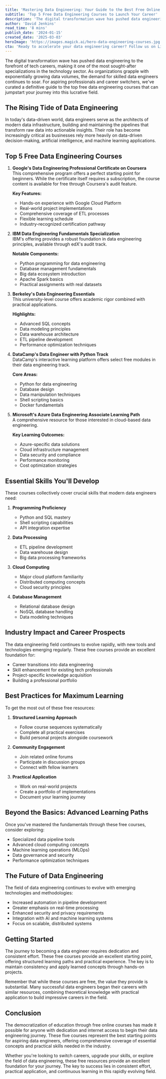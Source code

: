 ```yaml
---
title: 'Mastering Data Engineering: Your Guide to the Best Free Online Courses in 2024'
subtitle: 'Top 5 Free Data Engineering Courses to Launch Your Career'
description: 'The digital transformation wave has pushed data engineering to the forefront of tech careers, making it one of the most sought-after specializations in the technology sector. As organizations grapple with exponentially growing data volumes, the demand for skilled data engineers continues to soar. For aspiring professionals and career switchers, we\'ve curated a definitive guide to the top free data engineering courses that can jumpstart your journey into this lucrative field.'
author: 'David Jenkins'
read_time: '8 mins'
publish_date: '2024-01-15'
created_date: '2025-03-03'
heroImage: 'https://images.magick.ai/hero-data-engineering-courses.jpg'
cta: 'Ready to accelerate your data engineering career? Follow us on LinkedIn for daily insights, course updates, and exclusive tips from industry experts who\'ve mastered the art of data engineering.'
---
```


The digital transformation wave has pushed data engineering to the forefront of tech careers, making it one of the most sought-after specializations in the technology sector. As organizations grapple with exponentially growing data volumes, the demand for skilled data engineers continues to soar. For aspiring professionals and career switchers, we've curated a definitive guide to the top free data engineering courses that can jumpstart your journey into this lucrative field.

## The Rising Tide of Data Engineering

In today's data-driven world, data engineers serve as the architects of modern data infrastructure, building and maintaining the pipelines that transform raw data into actionable insights. Their role has become increasingly critical as businesses rely more heavily on data-driven decision-making, artificial intelligence, and machine learning applications.

## Top 5 Free Data Engineering Courses

1. **Google's Data Engineering Professional Certificate on Coursera**  
   This comprehensive program offers a perfect starting point for beginners. While the certificate itself requires a subscription, the course content is available for free through Coursera's audit feature.

   **Key Features:**
   - Hands-on experience with Google Cloud Platform
   - Real-world project implementations
   - Comprehensive coverage of ETL processes
   - Flexible learning schedule
   - Industry-recognized certification pathway

2. **IBM Data Engineering Fundamentals Specialization**  
   IBM's offering provides a robust foundation in data engineering principles, available through edX's audit track.

   **Notable Components:**
   - Python programming for data engineering
   - Database management fundamentals
   - Big data ecosystem introduction
   - Apache Spark basics
   - Practical assignments with real datasets

3. **Berkeley's Data Engineering Essentials**  
   This university-level course offers academic rigor combined with practical applications.

   **Highlights:**
   - Advanced SQL concepts
   - Data modeling principles
   - Data warehouse architecture
   - ETL pipeline development
   - Performance optimization techniques

4. **DataCamp's Data Engineer with Python Track**  
   DataCamp's interactive learning platform offers select free modules in their data engineering track.

   **Core Areas:**
   - Python for data engineering
   - Database design
   - Data manipulation techniques
   - Shell scripting basics
   - Docker fundamentals

5. **Microsoft's Azure Data Engineering Associate Learning Path**  
   A comprehensive resource for those interested in cloud-based data engineering.

   **Key Learning Outcomes:**
   - Azure-specific data solutions
   - Cloud infrastructure management
   - Data security and compliance
   - Performance monitoring
   - Cost optimization strategies

## Essential Skills You'll Develop

These courses collectively cover crucial skills that modern data engineers need:

1. **Programming Proficiency**
   - Python and SQL mastery
   - Shell scripting capabilities
   - API integration expertise

2. **Data Processing**
   - ETL pipeline development
   - Data warehouse design
   - Big data processing frameworks

3. **Cloud Computing**
   - Major cloud platform familiarity
   - Distributed computing concepts
   - Cloud security principles

4. **Database Management**
   - Relational database design
   - NoSQL database handling
   - Data modeling techniques

## Industry Impact and Career Prospects

The data engineering field continues to evolve rapidly, with new tools and technologies emerging regularly. These free courses provide an excellent foundation for:

- Career transitions into data engineering
- Skill enhancement for existing tech professionals
- Project-specific knowledge acquisition
- Building a professional portfolio

## Best Practices for Maximum Learning

To get the most out of these free resources:

1. **Structured Learning Approach**
   - Follow course sequences systematically
   - Complete all practical exercises
   - Build personal projects alongside coursework

2. **Community Engagement**
   - Join related online forums
   - Participate in discussion groups
   - Connect with fellow learners

3. **Practical Application**
   - Work on real-world projects
   - Create a portfolio of implementations
   - Document your learning journey

## Beyond the Basics: Advanced Learning Paths

Once you've mastered the fundamentals through these free courses, consider exploring:

- Specialized data pipeline tools
- Advanced cloud computing concepts
- Machine learning operations (MLOps)
- Data governance and security
- Performance optimization techniques

## The Future of Data Engineering

The field of data engineering continues to evolve with emerging technologies and methodologies:

- Increased automation in pipeline development
- Greater emphasis on real-time processing
- Enhanced security and privacy requirements
- Integration with AI and machine learning systems
- Focus on scalable, distributed systems

## Getting Started

The journey to becoming a data engineer requires dedication and consistent effort. These free courses provide an excellent starting point, offering structured learning paths and practical experience. The key is to maintain consistency and apply learned concepts through hands-on projects.

Remember that while these courses are free, the value they provide is substantial. Many successful data engineers began their careers with similar resources, combining theoretical knowledge with practical application to build impressive careers in the field.

## Conclusion

The democratization of education through free online courses has made it possible for anyone with dedication and internet access to begin their data engineering journey. These five courses represent the best starting points for aspiring data engineers, offering comprehensive coverage of essential concepts and practical skills needed in the industry.

Whether you're looking to switch careers, upgrade your skills, or explore the field of data engineering, these free resources provide an excellent foundation for your journey. The key to success lies in consistent effort, practical application, and continuous learning in this rapidly evolving field.